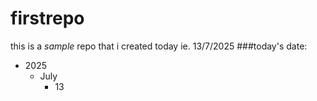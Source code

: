 # firstrepo
this is a *sample* repo that i created today ie. 13/7/2025
###today's date:
- 2025
    + July
        + 13
